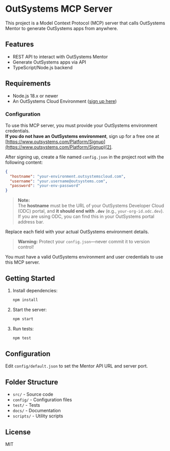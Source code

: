# OutSystems MCP Server

This project is a Model Context Protocol (MCP) server that calls OutSystems Mentor to generate OutSystems apps from anywhere.

## Features
- REST API to interact with OutSystems Mentor
- Generate OutSystems apps via API
- TypeScript/Node.js backend

## Requirements

- Node.js 18.x or newer
- An OutSystems Cloud Environment ([sign up here](https://www.outsystems.com/Platform/Signup))

### Configuration

To use this MCP server, you must provide your OutSystems environment credentials.  
**If you do not have an OutSystems environment**, sign up for a free one at [https://www.outsystems.com/Platform/Signup](https://www.outsystems.com/Platform/Signup)[2].

After signing up, create a file named `config.json` in the project root with the following content:

```json
{
  "hostname": "your-environment.outsystemscloud.com",
  "username": "your.username@outsystems.com",
  "password": "your-env-password"
}
```

> **Note:**  
> The **hostname** must be the URL of your OutSystems Developer Cloud (ODC) portal, and **it should end with `.dev`** (e.g., `your-org-id.odc.dev`).  
> If you are using ODC, you can find this in your OutSystems portal address bar.

Replace each field with your actual OutSystems environment details.

> **Warning:** Protect your `config.json`—never commit it to version control!

You must have a valid OutSystems environment and user credentials to use this MCP server.

## Getting Started

1. Install dependencies:
   ```bash
   npm install
   ```
2. Start the server:
   ```bash
   npm start
   ```
3. Run tests:
   ```bash
   npm test
   ```

## Configuration
Edit `config/default.json` to set the Mentor API URL and server port.

## Folder Structure
- `src/` - Source code
- `config/` - Configuration files
- `test/` - Tests
- `docs/` - Documentation
- `scripts/` - Utility scripts

## License
MIT
